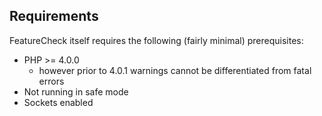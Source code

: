 Requirements
------------
FeatureCheck itself requires the following (fairly minimal) prerequisites:
* PHP >= 4.0.0
	* however prior to 4.0.1 warnings cannot be differentiated from fatal errors 
* Not running in safe mode
* Sockets enabled
